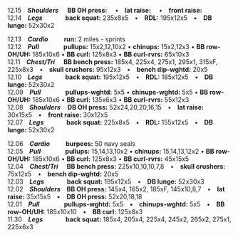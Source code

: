 12.15 ***Shoulders***        **BB OH press:**   • **lat raise:**   • **front raise:**  
12.14 ***Legs***             **back squat:** 235x8x5 • **RDL:** 195x12x5 • **DB lunge:** 52x30x2  

12.13 ***Cardio***         **run:** 2 miles - sprints  
12.12 ***Pull***              **pullups:** 15x2,12,10x2 • **chinups:** 15x2,12x3 • **BB row-OH/UH:** 185x10x6 • **BB curl:** 125x8x3 • **BB curl-rvrs:** 65x10x3  
12.11 ***Chest/Tri***     **BB bench press:** 185x4, 225x4, 275x1, 295x1, 315xF, 225x8x3 • **skull crushers:** 95x12x3 • **bench dip-wghtd:** 20x5  
12.10 ***Legs***             **back squat:** 195x12x5 • **RDL:** 185x12x5 • **DB lunge:** 52x30x2  
12.09 ***Pull***              **pullups-wghtd:** 5x5 • **chinups-wghtd:** 5x5 • **BB row-OH/UH:** 185x10x6 • **BB curl:** 135x6x3 • **BB curl-rvrs:** 55x12x3  
12.08 ***Shoulders***    **DB OH press:** 52x24,20,20,16,15 • **lat raise:** 30x15x5 • **front raise:** 30x12x5  
12.07 ***Legs***             **back squat:** 225x8x5 • **RDL:** 155x12x5 • **DB lunge:** 52x30x2  

12.06 ***Cardio***         **burpees:** 50 navy seals  
12.05 ***Pull***              **pullups:** 15,14,13,10x2 • **chinups:** 15,14,13,12x2 • **BB row-OH/UH:** 185x10x6 • **BB curl:** 125x8x3 • **BB curl-rvrs:** 45x15x5  
12.04 ***Chest/Tri***     **BB bench press:** 225x10,10,10,7,8 • **skull crushers:** 75x12x5 • **bench dip-wghtd:** 20x5  
12.03 ***Legs***             **back squat:** 195x12x5 • **DB lunge:** 52x30x3  
12.02 ***Shoulders*** **BB OH press:** 145x4, 165x2, 185xF, 145x10,8,7 • **lat raise:** 35x15x5 • **DB OH press:** 52x20,18,18  
12.01 ***Pull***              **pullups-wghtd:** 5x5 • **chinups-wghtd:** 5x5 • **BB row-OH/UH:** 185x10x10 • **BB curl:** 125x8x3  
11.30 ***Legs***             **back squat:** 185x4, 205x4, 225x4, 245x2, 265x2, 275x1, 225x6x3  
